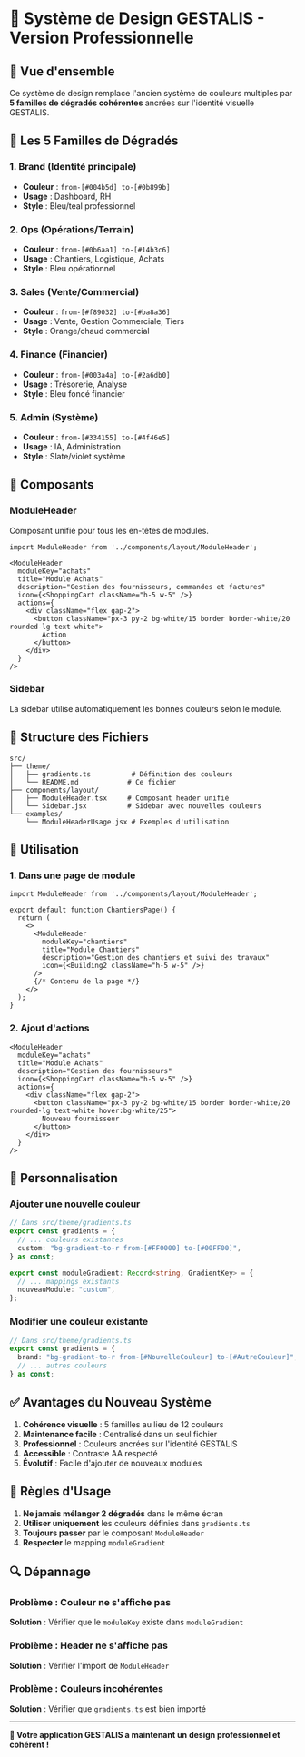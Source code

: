 # 🎨 Système de Design GESTALIS - Version Professionnelle

## 🚀 **Vue d'ensemble**

Ce système de design remplace l'ancien système de couleurs multiples par **5 familles de dégradés cohérentes** ancrées sur l'identité visuelle GESTALIS.

## 🎯 **Les 5 Familles de Dégradés**

### **1. Brand (Identité principale)**
- **Couleur** : `from-[#004b5d] to-[#0b899b]`
- **Usage** : Dashboard, RH
- **Style** : Bleu/teal professionnel

### **2. Ops (Opérations/Terrain)**
- **Couleur** : `from-[#0b6aa1] to-[#14b3c6]`
- **Usage** : Chantiers, Logistique, Achats
- **Style** : Bleu opérationnel

### **3. Sales (Vente/Commercial)**
- **Couleur** : `from-[#f89032] to-[#ba8a36]`
- **Usage** : Vente, Gestion Commerciale, Tiers
- **Style** : Orange/chaud commercial

### **4. Finance (Financier)**
- **Couleur** : `from-[#003a4a] to-[#2a6db0]`
- **Usage** : Trésorerie, Analyse
- **Style** : Bleu foncé financier

### **5. Admin (Système)**
- **Couleur** : `from-[#334155] to-[#4f46e5]`
- **Usage** : IA, Administration
- **Style** : Slate/violet système

## 🧩 **Composants**

### **ModuleHeader**
Composant unifié pour tous les en-têtes de modules.

```tsx
import ModuleHeader from '../components/layout/ModuleHeader';

<ModuleHeader
  moduleKey="achats"
  title="Module Achats"
  description="Gestion des fournisseurs, commandes et factures"
  icon={<ShoppingCart className="h-5 w-5" />}
  actions={
    <div className="flex gap-2">
      <button className="px-3 py-2 bg-white/15 border border-white/20 rounded-lg text-white">
        Action
      </button>
    </div>
  }
/>
```

### **Sidebar**
La sidebar utilise automatiquement les bonnes couleurs selon le module.

## 📁 **Structure des Fichiers**

```
src/
├── theme/
│   ├── gradients.ts          # Définition des couleurs
│   └── README.md            # Ce fichier
├── components/layout/
│   ├── ModuleHeader.tsx     # Composant header unifié
│   └── Sidebar.jsx          # Sidebar avec nouvelles couleurs
└── examples/
    └── ModuleHeaderUsage.jsx # Exemples d'utilisation
```

## 🎨 **Utilisation**

### **1. Dans une page de module**
```tsx
import ModuleHeader from '../components/layout/ModuleHeader';

export default function ChantiersPage() {
  return (
    <>
      <ModuleHeader
        moduleKey="chantiers"
        title="Module Chantiers"
        description="Gestion des chantiers et suivi des travaux"
        icon={<Building2 className="h-5 w-5" />}
      />
      {/* Contenu de la page */}
    </>
  );
}
```

### **2. Ajout d'actions**
```tsx
<ModuleHeader
  moduleKey="achats"
  title="Module Achats"
  description="Gestion des fournisseurs"
  icon={<ShoppingCart className="h-5 w-5" />}
  actions={
    <div className="flex gap-2">
      <button className="px-3 py-2 bg-white/15 border border-white/20 rounded-lg text-white hover:bg-white/25">
        Nouveau fournisseur
      </button>
    </div>
  }
/>
```

## 🔧 **Personnalisation**

### **Ajouter une nouvelle couleur**
```ts
// Dans src/theme/gradients.ts
export const gradients = {
  // ... couleurs existantes
  custom: "bg-gradient-to-r from-[#FF0000] to-[#00FF00]",
} as const;

export const moduleGradient: Record<string, GradientKey> = {
  // ... mappings existants
  nouveauModule: "custom",
};
```

### **Modifier une couleur existante**
```ts
// Dans src/theme/gradients.ts
export const gradients = {
  brand: "bg-gradient-to-r from-[#NouvelleCouleur] to-[#AutreCouleur]",
  // ... autres couleurs
} as const;
```

## ✅ **Avantages du Nouveau Système**

1. **Cohérence visuelle** : 5 familles au lieu de 12 couleurs
2. **Maintenance facile** : Centralisé dans un seul fichier
3. **Professionnel** : Couleurs ancrées sur l'identité GESTALIS
4. **Accessible** : Contraste AA respecté
5. **Évolutif** : Facile d'ajouter de nouveaux modules

## 🚫 **Règles d'Usage**

1. **Ne jamais mélanger 2 dégradés** dans le même écran
2. **Utiliser uniquement** les couleurs définies dans `gradients.ts`
3. **Toujours passer** par le composant `ModuleHeader`
4. **Respecter** le mapping `moduleGradient`

## 🔍 **Dépannage**

### **Problème** : Couleur ne s'affiche pas
**Solution** : Vérifier que le `moduleKey` existe dans `moduleGradient`

### **Problème** : Header ne s'affiche pas
**Solution** : Vérifier l'import de `ModuleHeader`

### **Problème** : Couleurs incohérentes
**Solution** : Vérifier que `gradients.ts` est bien importé

---

**🎉 Votre application GESTALIS a maintenant un design professionnel et cohérent !**

